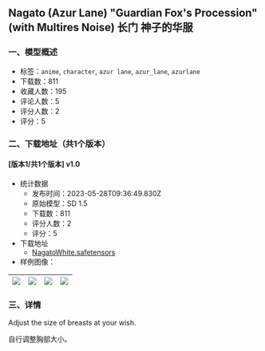## Nagato (Azur Lane) "Guardian Fox's Procession" (with Multires Noise) 长门 神子的华服
### 一、模型概述

- 标签：`anime`, `character`, `azur lane`, `azur_lane`, `azurlane`
- 下载数：811
- 收藏人数：195
- 评论人数：5
- 评分人数：2
- 评分：5

### 二、下载地址（共1个版本）

#### [版本1/共1个版本] v1.0

- 统计数据
  - 发布时间：2023-05-28T09:36:49.830Z
  - 原始模型：SD 1.5
  - 下载数：811
  - 评分人数：2
  - 评分：5
- 下载地址
  - [NagatoWhite.safetensors](https://civitai.com/api/download/models/83519)
- 样例图像：

| <img src="https://image.civitai.com/xG1nkqKTMzGDvpLrqFT7WA/5da17bb6-8625-4f1b-a27c-7c92ba58df2f/width=450/942168.jpeg" /> | <img src="https://image.civitai.com/xG1nkqKTMzGDvpLrqFT7WA/6ba286ed-4caa-47a3-834c-85239fb88efd/width=450/942155.jpeg" /> | <img src="https://image.civitai.com/xG1nkqKTMzGDvpLrqFT7WA/bbd1b5b2-3361-4c76-8574-d8c7f72e4833/width=450/942153.jpeg" /> | <img src="https://image.civitai.com/xG1nkqKTMzGDvpLrqFT7WA/f8cf7ba0-f348-40de-b1a3-ac907a5d1b84/width=450/942158.jpeg" /> |
| ---- | ---- | ---- | ---- |


### 三、详情
<p>Adjust the size of breasts at your wish.</p><p>自行调整胸部大小。</p>